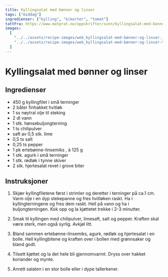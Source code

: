 ```yaml
---
title: Kyllingsalat med bønner og linser
tags: ["middag"]
ingredienser: ["kylling", "kikerter", "tomat"]
tattFra: https://www.matprat.no/oppskrifter/sunn/kyllingsalat-med-bonner-og-linser/
images:
  [
    "../../assets/recipe-images/web_kyllingsalat-med-bønner-og-linser.jpg",
    "../../assets/recipe-images/web_kyllingsalat-med-bønner-og-linser-to.jpg",
  ]
---
```


# Kyllingsalat med bønner og linser

## Ingredienser

- 450 g kyllingfilet i små terninger
- 2 båter finhakket hvitløk
- 1 ss nøytral olje til steking
- 2 dl vann
- 1 stk. hønsebuljongterning
- 1 ts chilipulver
- saft av 0,5 stk. lime
- 0,5 ts salt
- 0,25 ts pepper
- 1 pk ertebønne-linsemiks , à 125 g
- 1 stk. agurk i små terninger
- 1 stk. rødløk i tynne skiver
- 2 stk. hjertesalat revet i grove biter

## Instruksjoner

1. Skjær kyllingfiletene først i strimler og deretter i terninger på ca.1 cm. Varm olje i en dyp stekepanne og fres hvitløken raskt. Ha i kyllingterningene og fres dem raskt. Hell på vann og ha i buljongterningen. Kok opp og la kjøttetet trekke i 2-3 minutter.

2. Smak til kyllingen med chilipulver, limesaft, salt og pepper. Kraften skal være sterk, men også syrlig. Avkjøl litt.

3. Bland sammen ertebønne-linsemiks, agurk, rødløk og hjertesalat i en bolle. Hell kyllingbitene og kraften over i bollen med grønnsaker og bland godt.
4. Tilsett kjøttet og la det hele bli gjennomvarmt. Dryss over hakket koriander og mynte.

5. Anrett salaten i en stor bolle eller i dype tallerkener.

